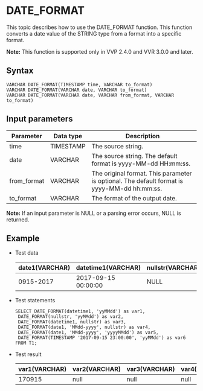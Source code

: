 # DATE\_FORMAT

This topic describes how to use the DATE\_FORMAT function. This function converts a date value of the STRING type from a format into a specific format.

**Note:** This function is supported only in VVP 2.4.0 and VVR 3.0.0 and later.

## Syntax

```
VARCHAR DATE_FORMAT(TIMESTAMP time, VARCHAR to_format)
VARCHAR DATE_FORMAT(VARCHAR date, VARCHAR to_format)
VARCHAR DATE_FORMAT(VARCHAR date, VARCHAR from_format, VARCHAR to_format)
```

## Input parameters

|Parameter|Data type|Description|
|---------|---------|-----------|
|time|TIMESTAMP|The source string.|
|date|VARCHAR|The source string. The default format is yyyy-MM-dd HH:mm:ss.|
|from\_format|VARCHAR|The original format. This parameter is optional. The default format is yyyy-MM-dd hh:mm:ss.|
|to\_format|VARCHAR|The format of the output date.|

**Note:** If an input parameter is NULL or a parsing error occurs, NULL is returned.

## Example

-   Test data

    |date1\(VARCHAR\)|datetime1\(VARCHAR\)|nullstr\(VARCHAR\)|
    |----------------|--------------------|------------------|
    |0915-2017|2017-09-15 00:00:00|NULL|

-   Test statements

    ```
    SELECT DATE_FORMAT(datetime1, 'yyMMdd') as var1,
     DATE_FORMAT(nullstr, 'yyMMdd') as var2,
     DATE_FORMAT(datetime1, nullstr) as var3,
     DATE_FORMAT(date1, 'MMdd-yyyy', nullstr) as var4,
     DATE_FORMAT(date1, 'MMdd-yyyy', 'yyyyMMdd') as var5,
     DATE_FORMAT(TIMESTAMP '2017-09-15 23:00:00', 'yyMMdd') as var6
    FROM T1;
    ```

-   Test result

    |var1\(VARCHAR\)|var2\(VARCHAR\)|var3\(VARCHAR\)|var4\(VARCHAR\)|var5\(VARCHAR\)|var6\(VARCHAR\)|
    |---------------|---------------|---------------|---------------|---------------|---------------|
    |170915|null|null|null|20170915|170915|


